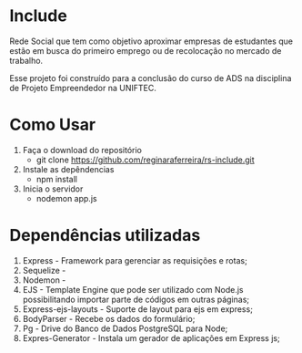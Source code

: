 # Include
Rede Social que tem como objetivo aproximar empresas de estudantes que estão em busca do primeiro emprego ou de recolocação no mercado de trabalho.

Esse projeto foi construído para a conclusão do curso de ADS na disciplina de Projeto Empreendedor na UNIFTEC.

# Como Usar
1. Faça o download do repositório
    - git clone https://github.com/reginaraferreira/rs-include.git
2. Instale as depêndencias
    - npm install
3. Inicia o servidor
    - nodemon app.js

# Dependências utilizadas
1. Express - Framework para gerenciar as requisições e rotas; 
2. Sequelize - 
3. Nodemon - 
4. EJS - Template Engine que pode ser utilizado com Node.js possibilitando importar parte de códigos em outras páginas;
5. Express-ejs-layouts - Suporte de layout para ejs em express;
6. BodyParser - Recebe os dados do formulário;
7. Pg - Drive do Banco de Dados PostgreSQL para Node;
8. Expres-Generator - Instala um gerador de aplicações em Express js;